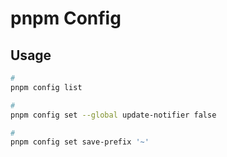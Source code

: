 # pnpm Config

## Usage

```sh
#
pnpm config list

#
pnpm config set --global update-notifier false

#
pnpm config set save-prefix '~'
```
